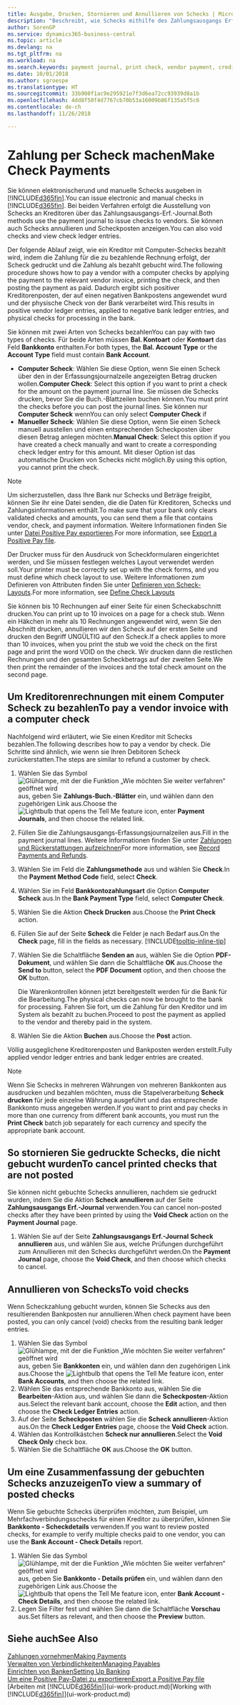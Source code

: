 ```yaml
---
title: Ausgabe, Drucken, Stornieren und Annullieren von Schecks | Microsoft Docs
description: "Beschreibt, wie Schecks mithilfe des Zahlungsausgangs Erf.-Journals, ausgegeben, gedruckt oder annulliert werden oder wie Scheck-Fibuposteneinträge in Business Central angezeigt werden."
author: SorenGP
ms.service: dynamics365-business-central
ms.topic: article
ms.devlang: na
ms.tgt_pltfrm: na
ms.workload: na
ms.search.keywords: payment journal, print check, vendor payment, creditor, debt, balance due, AP
ms.date: 10/01/2018
ms.author: sgroespe
ms.translationtype: HT
ms.sourcegitcommit: 33b900f1ac9e295921e7f3d6ea72cc93939d8a1b
ms.openlocfilehash: 4dd8f50f4d7767cb70b53a16009b86f135a5f5c6
ms.contentlocale: de-ch
ms.lasthandoff: 11/26/2018

---
```

# <a name="make-check-payments"></a><span data-ttu-id="66a87-103">Zahlung per Scheck machen</span><span class="sxs-lookup"><span data-stu-id="66a87-103">Make Check Payments</span></span>
<span data-ttu-id="66a87-104">Sie können elektronischerund und manuelle Schecks ausgeben in [!INCLUDE[d365fin](includes/d365fin_md.md)].</span><span class="sxs-lookup"><span data-stu-id="66a87-104">You can issue electronic and manual checks in [!INCLUDE[d365fin](includes/d365fin_md.md)].</span></span> <span data-ttu-id="66a87-105">Bei beiden Verfahren erfolgt die Ausstellung von Schecks an Kreditoren über das Zahlungsausgangs-Erf.-Journal.</span><span class="sxs-lookup"><span data-stu-id="66a87-105">Both methods use the payment journal to issue checks to vendors.</span></span> <span data-ttu-id="66a87-106">Sie können auch Schecks annullieren und Scheckposten anzeigen.</span><span class="sxs-lookup"><span data-stu-id="66a87-106">You can also void checks and view check ledger entries.</span></span>

<span data-ttu-id="66a87-107">Der folgende Ablauf zeigt, wie ein Kreditor mit Computer-Schecks bezahlt wird, indem die Zahlung für die zu bezahlende Rechnung erfolgt, der Scheck gedruckt und die Zahlung als bezahlt gebucht wird.</span><span class="sxs-lookup"><span data-stu-id="66a87-107">The following procedure shows how to pay a vendor with a computer checks by applying the payment to the relevant vendor invoice, printing the check, and then posting the payment as paid.</span></span> <span data-ttu-id="66a87-108">Dadurch ergibt sich positiver Kreditorenposten, der auf einen negativen Bankpostens angewendet wurd und der physische Check von der Bank verarbeitet wird.</span><span class="sxs-lookup"><span data-stu-id="66a87-108">This results in positive vendor ledger entries, applied to negative bank ledger entries, and physical checks for processing in the bank.</span></span>

<span data-ttu-id="66a87-109">Sie können mit zwei Arten von Schecks bezahlen</span><span class="sxs-lookup"><span data-stu-id="66a87-109">You can pay with two types of checks.</span></span> <span data-ttu-id="66a87-110">Für beide Arten müssen **Bal. Kontoart** oder **Kontoart** das Feld **Bankkonto** enthalten.</span><span class="sxs-lookup"><span data-stu-id="66a87-110">For both types, the **Bal. Account Type** or the **Account Type** field must contain **Bank Account**.</span></span>

- <span data-ttu-id="66a87-111">**Computer Scheck**: Wählen Sie diese Option, wenn Sie einen Scheck über den in der Erfassungsjournalzeile angezeigten Betrag drucken wollen.</span><span class="sxs-lookup"><span data-stu-id="66a87-111">**Computer Check**: Select this option if you want to print a check for the amount on the payment journal line.</span></span> <span data-ttu-id="66a87-112">Sie müssen die Schecks drucken, bevor Sie die Buch.-Blattzeilen buchen können.</span><span class="sxs-lookup"><span data-stu-id="66a87-112">You must print the checks before you can post the journal lines.</span></span> <span data-ttu-id="66a87-113">Sie können nur **Computer Scheck** wenn</span><span class="sxs-lookup"><span data-stu-id="66a87-113">You can only select **Computer Check** if</span></span>
- <span data-ttu-id="66a87-114">**Manueller Scheck**: Wählen Sie diese Option, wenn Sie einen Scheck manuell ausstellen und einen entsprechenden Scheckposten über diesen Betrag anlegen möchten.</span><span class="sxs-lookup"><span data-stu-id="66a87-114">**Manual Check**: Select this option if you have created a check manually and want to create a corresponding check ledger entry for this amount.</span></span> <span data-ttu-id="66a87-115">Mit dieser Option ist das automatische Drucken von Schecks nicht möglich.</span><span class="sxs-lookup"><span data-stu-id="66a87-115">By using this option, you cannot print the check.</span></span>

> [!NOTE]  
> <span data-ttu-id="66a87-116">Um sicherzustellen, dass Ihre Bank nur Schecks und Beträge freigibt, können Sie ihr eine Datei senden, die die Daten für Kreditoren, Schecks und Zahlungsinformationen enthält.</span><span class="sxs-lookup"><span data-stu-id="66a87-116">To make sure that your bank only clears validated checks and amounts, you can send them a file that contains vendor, check, and payment information.</span></span> <span data-ttu-id="66a87-117">Weitere Informationen finden Sie unter [Datei Positive Pay exportieren](finance-how-positive-pay.md).</span><span class="sxs-lookup"><span data-stu-id="66a87-117">For more information, see [Export a Positive Pay file](finance-how-positive-pay.md).</span></span>

<span data-ttu-id="66a87-118">Der Drucker muss für den Ausdruck von Scheckformularen eingerichtet werden, und Sie müssen festlegen welches Layout verwendet werden soll.</span><span class="sxs-lookup"><span data-stu-id="66a87-118">Your printer must be correctly set up with the check forms, and you must define which check layout to use.</span></span> <span data-ttu-id="66a87-119">Weitere Informationen zum Definieren von Attributen finden Sie unter [Definieren von Scheck-Layouts](finance-how-define-check-layouts.md).</span><span class="sxs-lookup"><span data-stu-id="66a87-119">For more information, see [Define Check Layouts](finance-how-define-check-layouts.md)</span></span>

<span data-ttu-id="66a87-120">Sie können bis 10 Rechnungen auf einer Seite für einen Scheckabschnitt drucken.</span><span class="sxs-lookup"><span data-stu-id="66a87-120">You can print up to 10 invoices on a page for a check stub.</span></span> <span data-ttu-id="66a87-121">Wenn ein Häkchen in mehr als 10 Rechnungen angewendet wird, wenn Sie den Abschnitt drucken, annullieren wir den Scheck auf der ersten Seite und drucken den Begriff UNGÜLTIG auf den Scheck.</span><span class="sxs-lookup"><span data-stu-id="66a87-121">If a check applies to more than 10 invoices, when you print the stub we void the check on the first page and print the word VOID on the check.</span></span> <span data-ttu-id="66a87-122">Wir drucken dann die restlichen Rechnungen und den gesamten Scheckbetrags auf der zweiten Seite.</span><span class="sxs-lookup"><span data-stu-id="66a87-122">We then print the remainder of the invoices and the total check amount on the second page.</span></span> 

## <a name="to-pay-a-vendor-invoice-with-a-computer-check"></a><span data-ttu-id="66a87-123">Um Kreditorenrechnungen mit einem Computer Scheck zu bezahlen</span><span class="sxs-lookup"><span data-stu-id="66a87-123">To pay a vendor invoice with a computer check</span></span>
<span data-ttu-id="66a87-124">Nachfolgend wird erläutert, wie Sie einen Kreditor mit Schecks bezahlen.</span><span class="sxs-lookup"><span data-stu-id="66a87-124">The following describes how to pay a vendor by check.</span></span> <span data-ttu-id="66a87-125">Die Schritte sind ähnlich, wie wenn sie Ihren Debitoren Scheck zurückerstatten.</span><span class="sxs-lookup"><span data-stu-id="66a87-125">The steps are similar to refund a customer by check.</span></span>

1. <span data-ttu-id="66a87-126">Wählen Sie das Symbol ![Glühlampe, mit der die Funktion „Wie möchten Sie weiter verfahren“ geöffnet wird](media/ui-search/search_small.png "Wie möchten Sie weiter verfahren?") aus, geben Sie **Zahlungs-Buch.-Blätter** ein, und wählen dann den zugehörigen Link aus.</span><span class="sxs-lookup"><span data-stu-id="66a87-126">Choose the ![Lightbulb that opens the Tell Me feature](media/ui-search/search_small.png "Tell me what you want to do") icon, enter **Payment Journals**, and then choose the related link.</span></span>
2. <span data-ttu-id="66a87-127">Füllen Sie die Zahlungsausgangs-Erfassungsjournalzeilen aus.</span><span class="sxs-lookup"><span data-stu-id="66a87-127">Fill in the payment journal lines.</span></span> <span data-ttu-id="66a87-128">Weitere Informationen finden Sie unter [Zahlungen und Rückerstattungen aufzeichnen](payables-how-post-payments-refunds.md)</span><span class="sxs-lookup"><span data-stu-id="66a87-128">For more information, see [Record Payments and Refunds](payables-how-post-payments-refunds.md).</span></span>
3. <span data-ttu-id="66a87-129">Wählen Sie im Feld die **Zahlungsmethode** aus und wählen Sie **Check**.</span><span class="sxs-lookup"><span data-stu-id="66a87-129">In the **Payment Method Code** field, select **Check**.</span></span>
4. <span data-ttu-id="66a87-130">Wählen Sie im Feld **Bankkontozahlungsart** die Option **Computer Scheck** aus.</span><span class="sxs-lookup"><span data-stu-id="66a87-130">In the **Bank Payment Type** field, select **Computer Check**.</span></span>
5. <span data-ttu-id="66a87-131">Wählen Sie die Aktion **Check Drucken** aus.</span><span class="sxs-lookup"><span data-stu-id="66a87-131">Choose the **Print Check** action.</span></span>
6. <span data-ttu-id="66a87-132">Füllen Sie auf der Seite **Scheck** die Felder je nach Bedarf aus.</span><span class="sxs-lookup"><span data-stu-id="66a87-132">On the **Check** page, fill in the fields as necessary.</span></span> [!INCLUDE[tooltip-inline-tip](includes/tooltip-inline-tip_md.md)]
7. <span data-ttu-id="66a87-133">Wählen Sie die Schaltfläche **Senden an** aus, wählen Sie die Option **PDF-Dokument**, und wählen Sie dann die Schaltfläche **OK** aus.</span><span class="sxs-lookup"><span data-stu-id="66a87-133">Choose the **Send to** button, select the **PDF Document** option, and then choose the **OK** button.</span></span>

    <span data-ttu-id="66a87-134">Die Warenkontrollen können jetzt bereitgestellt werden für die Bank für die Bearbeitung.</span><span class="sxs-lookup"><span data-stu-id="66a87-134">The physical checks can now be brought to the bank for processing.</span></span> <span data-ttu-id="66a87-135">Fahren Sie fort, um die Zahlung für den Kreditor und im System als bezahlt zu buchen.</span><span class="sxs-lookup"><span data-stu-id="66a87-135">Proceed to post the payment as applied to the vendor and thereby paid in the system.</span></span>
8. <span data-ttu-id="66a87-136">Wählen Sie die Aktion **Buchen** aus.</span><span class="sxs-lookup"><span data-stu-id="66a87-136">Choose the **Post** action.</span></span>

<span data-ttu-id="66a87-137">Völlig ausgeglichene Kreditorenposten und Bankposten werden erstellt.</span><span class="sxs-lookup"><span data-stu-id="66a87-137">Fully applied vendor ledger entries and bank ledger entries are created.</span></span>

> [!NOTE]  
> <span data-ttu-id="66a87-138">Wenn Sie Schecks in mehreren Währungen von mehreren Bankkonten aus ausdrucken und bezahlen möchten, muss die Stapelverarbeitung **Scheck drucken** für jede einzelne Währung ausgeführt und das entsprechende Bankkonto muss angegeben werden.</span><span class="sxs-lookup"><span data-stu-id="66a87-138">If you want to print and pay checks in more than one currency from different bank accounts, you must run the **Print Check** batch job separately for each currency and specify the appropriate bank account.</span></span>

## <a name="to-cancel-printed-checks-that-are-not-posted"></a><span data-ttu-id="66a87-139">So stornieren Sie gedruckte Schecks, die nicht gebucht wurden</span><span class="sxs-lookup"><span data-stu-id="66a87-139">To cancel printed checks that are not posted</span></span>
<span data-ttu-id="66a87-140">Sie können nicht gebuchte Schecks annullieren, nachdem sie gedruckt wurden, indem Sie die Aktion **Scheck annullieren** auf der Seite **Zahlungsausgangs Erf.-Journal** verwenden.</span><span class="sxs-lookup"><span data-stu-id="66a87-140">You can cancel non-posted checks after they have been printed by using the **Void Check** action on the **Payment Journal** page.</span></span>

1. <span data-ttu-id="66a87-141">Wählen Sie auf der Seite **Zahlungsausgangs Erf.-Journal** **Scheck annullieren** aus, und wählen Sie aus, welche Prüfungen durchgeführt zum Annullieren mit den Schecks durchgeführt werden.</span><span class="sxs-lookup"><span data-stu-id="66a87-141">On the **Payment Journal** page, choose the **Void Check**, and then choose which checks to cancel.</span></span>

## <a name="to-void-checks"></a><span data-ttu-id="66a87-142">Annullieren von Schecks</span><span class="sxs-lookup"><span data-stu-id="66a87-142">To void checks</span></span>
<span data-ttu-id="66a87-143">Wenn Scheckzahlung gebucht wurden, können Sie Schecks aus den resultierenden Bankposten nur annullieren.</span><span class="sxs-lookup"><span data-stu-id="66a87-143">When check payment have been posted, you can only cancel (void) checks from the resulting bank ledger entries.</span></span>

1. <span data-ttu-id="66a87-144">Wählen Sie das Symbol ![Glühlampe, mit der die Funktion „Wie möchten Sie weiter verfahren“ geöffnet wird](media/ui-search/search_small.png "Wie möchten Sie weiter verfahren?") aus, geben Sie **Bankkonten** ein, und wählen dann den zugehörigen Link aus.</span><span class="sxs-lookup"><span data-stu-id="66a87-144">Choose the ![Lightbulb that opens the Tell Me feature](media/ui-search/search_small.png "Tell me what you want to do") icon, enter **Bank Accounts**, and then choose the related link.</span></span>
2. <span data-ttu-id="66a87-145">Wählen Sie das entsprechende Bankkonto aus, wählen Sie die **Bearbeiten**-Aktion aus, und wählen Sie dann die **Scheckposten**-Aktion aus.</span><span class="sxs-lookup"><span data-stu-id="66a87-145">Select the relevant bank account, choose the **Edit** action, and then choose the **Check Ledger Entries** action.</span></span>
3. <span data-ttu-id="66a87-146">Auf der Seite **Scheckposten** wählen Sie die **Scheck annullieren**-Aktion aus.</span><span class="sxs-lookup"><span data-stu-id="66a87-146">On the **Check Ledger Entries** page, choose the **Void Check** action.</span></span>
4. <span data-ttu-id="66a87-147">Wählen das Kontrollkästchen **Scheck nur annullieren**.</span><span class="sxs-lookup"><span data-stu-id="66a87-147">Select the **Void Check Only** check box.</span></span>
5. <span data-ttu-id="66a87-148">Wählen Sie die Schaltfläche **OK** aus.</span><span class="sxs-lookup"><span data-stu-id="66a87-148">Choose the **OK** button.</span></span>

## <a name="to-view-a-summary-of-posted-checks"></a><span data-ttu-id="66a87-149">Um eine Zusammenfassung der gebuchten Schecks anzuzeigen</span><span class="sxs-lookup"><span data-stu-id="66a87-149">To view a summary of posted checks</span></span>
<span data-ttu-id="66a87-150">Wenn Sie gebuchte Schecks überprüfen möchten, zum Beispiel, um Mehrfachverbindungsschecks für einen Kreditor zu überprüfen, können Sie **Bankkonto - Scheckdetails** verwenden.</span><span class="sxs-lookup"><span data-stu-id="66a87-150">If you want to review posted checks, for example to verify multiple checks paid to one vendor, you can use the **Bank Account - Check Details** report.</span></span>
1. <span data-ttu-id="66a87-151">Wählen Sie das Symbol ![Glühlampe, mit der die Funktion „Wie möchten Sie weiter verfahren“ geöffnet wird](media/ui-search/search_small.png "Wie möchten Sie weiter verfahren?") aus, geben Sie **Bankkonto - Details prüfen** ein, und wählen dann den zugehörigen Link aus.</span><span class="sxs-lookup"><span data-stu-id="66a87-151">Choose the ![Lightbulb that opens the Tell Me feature](media/ui-search/search_small.png "Tell me what you want to do") icon, enter **Bank Account - Check Details**, and then choose the related link.</span></span>
2. <span data-ttu-id="66a87-152">Legen Sie Filter fest und wählen Sie dann die Schaltfläche **Vorschau** aus.</span><span class="sxs-lookup"><span data-stu-id="66a87-152">Set filters as relevant, and then choose the **Preview** button.</span></span>

## <a name="see-also"></a><span data-ttu-id="66a87-153">Siehe auch</span><span class="sxs-lookup"><span data-stu-id="66a87-153">See Also</span></span>
[<span data-ttu-id="66a87-154">Zahlungen vornehmen</span><span class="sxs-lookup"><span data-stu-id="66a87-154">Making Payments</span></span>](payables-make-payments.md)  
[<span data-ttu-id="66a87-155">Verwalten von Verbindlichkeiten</span><span class="sxs-lookup"><span data-stu-id="66a87-155">Managing Payables</span></span>](payables-manage-payables.md)  
[<span data-ttu-id="66a87-156">Einrichten von Banken</span><span class="sxs-lookup"><span data-stu-id="66a87-156">Setting Up Banking</span></span>](bank-setup-banking.md)  
[<span data-ttu-id="66a87-157">Um eine Positive Pay-Datei zu exportieren</span><span class="sxs-lookup"><span data-stu-id="66a87-157">Export a Positive Pay file</span></span>](finance-how-positive-pay.md)  
<span data-ttu-id="66a87-158">[Arbeiten mit [!INCLUDE[d365fin](includes/d365fin_md.md)]](ui-work-product.md)</span><span class="sxs-lookup"><span data-stu-id="66a87-158">[Working with [!INCLUDE[d365fin](includes/d365fin_md.md)]](ui-work-product.md)</span></span>  

